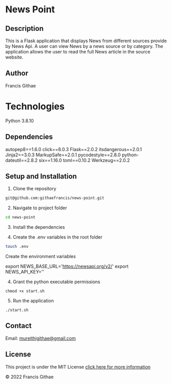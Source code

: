 # News Point

## Description
This is a Flask application that displays News from different sources provide by News Api. A user can view News by a news source or by category. The application allows the user to read the full News article in the source website.


## Author

Francis Githae

# Technologies

Python 3.8.10

## Dependencies

autopep8==1.6.0
click==8.0.3
Flask==2.0.2
itsdangerous==2.0.1
Jinja2==3.0.3
MarkupSafe==2.0.1
pycodestyle==2.8.0
python-dateutil==2.8.2
six==1.16.0
toml==0.10.2
Werkzeug==2.0.2


## Setup and Installation

1. Clone the repository

```bash
git@github.com:githaefrancis/news-point.git
```

2. Navigate to project folder

```bash
cd news-point
```

3. Install the dependencies

4. Create the .env variables in the root folder
```bash
touch .env
```
Create the environment  variables

export NEWS_BASE_URL='https://newsapi.org/v2/'
export NEWS_API_KEY='<Your Api Key>'

4. Grant the python executable permissions

```
chmod +x start.sh
```
5. Run the application

```
./start.sh
```

## Contact
Email: mureithigithae@gmail.com

## License

This project is under the MIT License [click here for more information](LICENSE)

&copy; 2022 Francis Githae